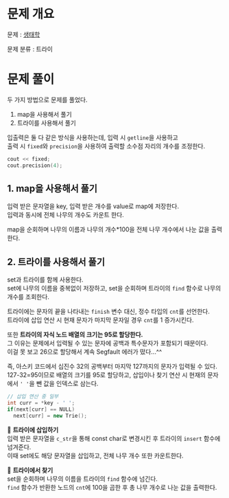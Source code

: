 # 문제 개요

문제 : [생태학](https://www.acmicpc.net/problem/4358)

문제 분류 : 트라이

# 문제 풀이

두 가지 방법으로 문제를 풀었다.

1. map을 사용해서 풀기
2. 트라이를 사용해서 풀기

입출력은 둘 다 같은 방식을 사용하는데, 입력 시 `getline`을 사용하고  
출력 시 `fixed`와 `precision`을 사용하여 출력할 소수점 자리의 개수를 조정한다.

```cpp
cout << fixed;
cout.precision(4);
```

## 1. map을 사용해서 풀기

입력 받은 문자열을 key, 입력 받은 개수를 value로 map에 저장한다.  
입력과 동시에 전체 나무의 개수도 카운트 한다.

map을 순회하며 나무의 이름과 나무의 개수\*100을 전체 나무 개수에서 나눈 값을 출력한다.

## 2. 트라이를 사용해서 풀기

set과 트라이를 함께 사용한다.  
set에 나무의 이름을 중복없이 저장하고, set을 순회하며 트라이의 `find` 함수로 나무의 개수를 조회한다.

트라이에는 문자의 끝을 나타내는 `finish` 변수 대신, 정수 타입의 `cnt`를 선언한다.  
트라이에 삽입 연산 시 현재 문자가 마지막 문자일 경우 `cnt`를 1 증가시킨다.

또한 **트라이의 자식 노드 배열의 크기는 95로 할당한다.**  
그 이유는 문제에서 입력될 수 있는 문자에 공백과 특수문자가 포함되기 때문이다.  
이걸 못 보고 26으로 할당해서 계속 Segfault 에러가 떴다...^^

즉, 아스키 코드에서 십진수 32의 공백부터 마지막 127까지의 문자가 입력될 수 있다.  
127-32=95이므로 배열의 크기를 95로 할당하고, 삽입이나 찾기 연산 시 현재의 문자에서 `' '`을 뺀 값을 인덱스로 삼는다.

```cpp
// 삽입 연산 중 일부
int curr = *key - ' ';
if(next[curr] == NULL)
  next[curr] = new Trie();
```

📌 **트라이에 삽입하기**  
입력 받은 문자열을 `c_str`을 통해 const char로 변경시킨 후 트라이의 `insert` 함수에 넘겨준다.  
이때 set에도 해당 문자열을 삽입하고, 전체 나무 개수 또한 카운트한다.

📌 **트라이에서 찾기**  
set을 순회하며 나무의 이름을 트라이의 `find` 함수에 넘긴다.  
`find` 함수가 반환한 노드의 `cnt`에 100을 곱한 후 총 나무 개수로 나눈 값을 출력한다.
